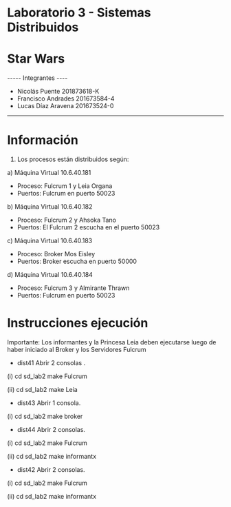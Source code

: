 # Laboratorio 3 - Sistemas Distribuidos
# Star Wars

----- Integrantes ----
* Nicolás Puente      201873618-K
* Francisco Andrades  201673584-4
* Lucas Díaz Aravena  201673524-0
----------------------

# Información
1) Los procesos están distribuidos según:
	
a) Máquina Virtual 10.6.40.181
- Proceso: Fulcrum 1 y Leia Organa
- Puertos: Fulcrum en puerto 50023

b) Máquina Virtual 10.6.40.182
- Proceso: Fulcrum 2 y Ahsoka Tano
- Puertos: El Fulcrum 2 escucha en el puerto 50023

c) Máquina Virtual 10.6.40.183
- Proceso: Broker Mos Eisley
- Puertos: Broker escucha en puerto 50000

d) Máquina Virtual 10.6.40.184
- Proceso: Fulcrum 3 y Almirante Thrawn
- Puertos: Fulcrum en puerto 50023


# Instrucciones ejecución

Importante: Los informantes y la Princesa Leia deben ejecutarse luego de haber iniciado al Broker y los Servidores Fulcrum

* dist41
Abrir 2 consolas .

(i)
cd sd_lab2
make Fulcrum

(ii)
cd sd_lab2
make Leia

* dist43
Abrir 1 consola.

(i)
cd sd_lab2
make broker

* dist44
Abrir 2 consolas.

(i)
cd sd_lab2
make Fulcrum

(ii)
cd sd_lab2
make informantx

* dist42
Abrir 2 consolas.

(i)
cd sd_lab2
make Fulcrum

(ii)
cd sd_lab2
make informantx